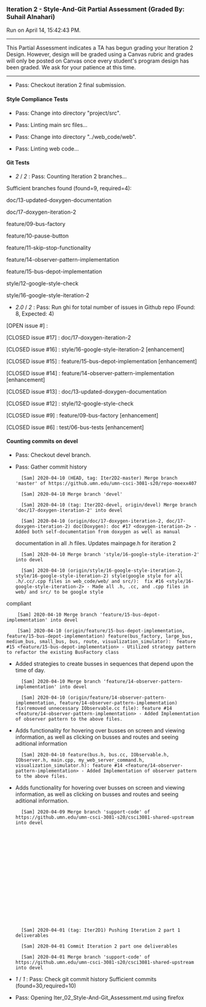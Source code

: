 ### Iteration 2 - Style-And-Git Partial Assessment (Graded By: Suhail Alnahari)

Run on April 14, 15:42:43 PM.

<hr>

This Partial Assessment indicates a TA has begun grading your Iteration 2 Design. However, design will be graded using a Canvas rubric and grades will only be posted on Canvas once every student's program design has been graded. We ask for your patience at this time.

<hr>

+ Pass: Checkout iteration 2 final submission.




#### Style Compliance Tests

+ Pass: Change into directory "project/src".

+ Pass: Linting main src files...



+ Pass: Change into directory "../web_code/web".

+ Pass: Linting web code...




#### Git Tests

+  _2_ / _2_ : Pass: Counting Iteration 2 branches...

Sufficient branches found (found=9, required=4):

doc/13-updated-doxygen-documentation

doc/17-doxygen-iteration-2

feature/09-bus-factory

feature/10-pause-button

feature/11-skip-stop-functionality

feature/14-observer-pattern-implementation

feature/15-bus-depot-implementation

style/12-google-style-check

style/16-google-style-iteration-2

+  _2.0_ / _2_ : Pass: Run ghi for total number of issues in Github repo (Found: 8, Expected: 4) 

 [OPEN issue #] : 

[CLOSED issue #17] :  doc/17-doxygen-iteration-2

[CLOSED issue #16] :  style/16-google-style-iteration-2 [enhancement]

[CLOSED issue #15] :  feature/15-bus-depot-implementation [enhancement]

[CLOSED issue #14] :  feature/14-observer-pattern-implementation [enhancement]

[CLOSED issue #13] :  doc/13-updated-doxygen-documentation

[CLOSED issue #12] :  style/12-google-style-check

[CLOSED issue #9] :  feature/09-bus-factory [enhancement]

[CLOSED issue #6] :  test/06-bus-tests [enhancement]

 




#### Counting commits on devel

+ Pass: Checkout devel branch.



+ Pass: Gather commit history

		[Sam] 2020-04-10 (HEAD, tag: Iter2D2-master) Merge branch 'master' of https://github.umn.edu/umn-csci-3081-s20/repo-moexx407 

		[Sam] 2020-04-10 Merge branch 'devel' 

		[Sam] 2020-04-10 (tag: Iter2D2-devel, origin/devel) Merge branch 'doc/17-doxygen-iteration-2' into devel 

		[Sam] 2020-04-10 (origin/doc/17-doxygen-iteration-2, doc/17-doxygen-iteration-2) doc(Doxygen): doc #17 <doxygen-iteration-2> - Added both self-documentation from doxygen as well as manual
  documentation in all .h files. Updates mainpage.h for iteration 2


		[Sam] 2020-04-10 Merge branch 'style/16-google-style-iteration-2' into devel 

		[Sam] 2020-04-10 (origin/style/16-google-style-iteration-2, style/16-google-style-iteration-2) style(google style for all .h/.cc/.cpp files in web_code/web/ and src/):  fix #16 <style/16-google-style-iteration-2> - Made all .h, .cc, and .cpp files in web/ and src/ to be google style
 compliant


		[Sam] 2020-04-10 Merge branch 'feature/15-bus-depot-implementation' into devel 

		[Sam] 2020-04-10 (origin/feature/15-bus-depot-implementation, feature/15-bus-depot-implementation) feature(bus_factory, large_bus, medium_bus, small_bus, bus, route, visualization_simulator):  feature #15 <feature/15-bus-depot-implementation> - Utilized strategy pattern to refactor the existing BusFactory class
- Added strategies to create busses in sequences that depend upon the
time of day.


		[Sam] 2020-04-10 Merge branch 'feature/14-observer-pattern-implementation' into devel 

		[Sam] 2020-04-10 (origin/feature/14-observer-pattern-implementation, feature/14-observer-pattern-implementation) fix(removed unnecessary IObservable.cc file): feature #14 <feature/14-observer-pattern-implementation> - Added Implementation of observer pattern to the above files.
- Adds functionality for hovering over busses on screen and viewing
information, as well as clicking on busses and routes and seeing
aditional information


		[Sam] 2020-04-10 feature(bus.h, bus.cc, IObservable.h, IObserver.h, main.cpp, my_web_server_command.h, visualization_simulator.h): feature #14 <feature/14-observer-pattern-implementation> - Added Implementation of observer pattern to the above files.
- Adds functionality for hovering over busses on screen and viewing
information, as well as clicking on busses and routes and seeing
aditional information.


		[Sam] 2020-04-09 Merge branch 'support-code' of https://github.umn.edu/umn-csci-3081-s20/csci3081-shared-upstream into devel 



















		[Sam] 2020-04-01 (tag: Iter2D1) Pushing Iteration 2 part 1 deliverables 

		[Sam] 2020-04-01 Commit Iteration 2 part one deliverables 

		[Sam] 2020-04-01 Merge branch 'support-code' of https://github.umn.edu/umn-csci-3081-s20/csci3081-shared-upstream into devel 














+  _1_ / _1_ : Pass: Check git commit history
Sufficient commits (found=30,required=10)

+ Pass: Opening Iter_02_Style-And-Git_Assessment.md using firefox

